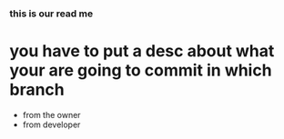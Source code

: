 ### this is our read me

# you have to put a desc about what your are going to commit in which branch

- from the owner
- from developer
